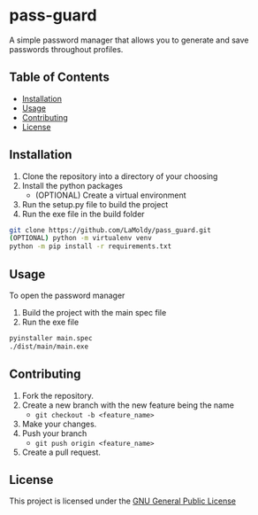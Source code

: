 # pass-guard
A simple password manager that allows you to generate and save passwords throughout profiles.

## Table of Contents
- [Installation](#installation)
- [Usage](#usage)
- [Contributing](#Contributing)
- [License](#license)

## Installation
1. Clone the repository into a directory of your choosing
2. Install the python packages
   - (OPTIONAL) Create a virtual environment
3. Run the setup.py file to build the project
4. Run the exe file in the build folder
```bash
git clone https://github.com/LaMoldy/pass_guard.git
(OPTIONAL) python -m virtualenv venv
python -m pip install -r requirements.txt
```

## Usage
To open the password manager
1. Build the project with the main spec file
2. Run the exe file
```bash
pyinstaller main.spec 
./dist/main/main.exe
```

## Contributing
1. Fork the repository.
2. Create a new branch with the new feature being the name
   - `git checkout -b <feature_name>`
3. Make your changes.
4. Push your branch
   - `git push origin <feature_name>`
5. Create a pull request.

## License
This project is licensed under the [GNU General Public License](LICENSE)
